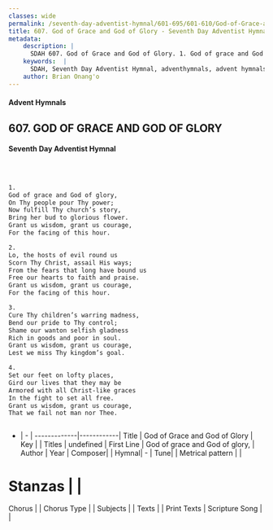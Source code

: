 ```yaml
---
classes: wide
permalink: /seventh-day-adventist-hymnal/601-695/601-610/God-of-Grace-and-God-of-Glory/
title: 607. God of Grace and God of Glory - Seventh Day Adventist Hymnal
metadata:
    description: |
      SDAH 607. God of Grace and God of Glory. 1. God of grace and God of glory, On Thy people pour Thy power; Now fulfill Thy church’s story, Bring her bud to glorious flower. Grant us wisdom, grant us courage, For the facing of this hour.
    keywords:  |
      SDAH, Seventh Day Adventist Hymnal, adventhymnals, advent hymnals, God of Grace and God of Glory, God of grace and God of glory, 
    author: Brian Onang'o
---
```


#### Advent Hymnals
## 607. GOD OF GRACE AND GOD OF GLORY
#### Seventh Day Adventist Hymnal

```txt



1.
God of grace and God of glory,
On Thy people pour Thy power;
Now fulfill Thy church’s story,
Bring her bud to glorious flower.
Grant us wisdom, grant us courage,
For the facing of this hour.

2.
Lo, the hosts of evil round us
Scorn Thy Christ, assail His ways;
From the fears that long have bound us
Free our hearts to faith and praise.
Grant us wisdom, grant us courage,
For the facing of this hour.

3.
Cure Thy children’s warring madness,
Bend our pride to Thy control;
Shame our wanton selfish gladness
Rich in goods and poor in soul.
Grant us wisdom, grant us courage,
Lest we miss Thy kingdom’s goal.

4.
Set our feet on lofty places,
Gird our lives that they may be
Armored with all Christ-like graces
In the fight to set all free.
Grant us wisdom, grant us courage,
That we fail not man nor Thee.



```

- |   -  |
-------------|------------|
Title | God of Grace and God of Glory |
Key |  |
Titles | undefined |
First Line | God of grace and God of glory, |
Author | 
Year | 
Composer|  |
Hymnal|  - |
Tune|  |
Metrical pattern | |
# Stanzas |  |
Chorus |  |
Chorus Type |  |
Subjects |  |
Texts |  |
Print Texts | 
Scripture Song |  |
  
